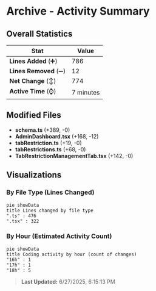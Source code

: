 # Archive - Activity Summary 

## Overall Statistics

| Stat                   | Value                                                             |
| ---------------------- | ----------------------------------------------------------------- |
| **Lines Added** (➕)   | 786                                          |
| **Lines Removed** (➖) | 12                                        |
| **Net Change** (↕)    | 774                |
| **Active Time** (⌚)   | 7 minutes |


## Modified Files
- **schema.ts** (+389, -0)
- **AdminDashboard.tsx** (+168, -12)
- **tabRestriction.ts** (+19, -0)
- **tabRestrictions.ts** (+68, -0)
- **TabRestrictionManagementTab.tsx** (+142, -0)

## Visualizations

### By File Type (Lines Changed)

```mermaid
pie showData
title Lines changed by file type
".ts" : 476
".tsx" : 322
```

### By Hour (Estimated Activity Count)

```mermaid
pie showData
title Coding activity by hour (count of changes)
"16h" : 1
"17h" : 1
"18h" : 5
```


> **Last Updated:** 6/27/2025, 6:15:13 PM